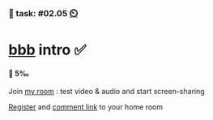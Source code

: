 ### 💪 task: #02.05 [⏲️](https://youtu.be/h1uaTOmvZbA)

# [bbb](https://bbb.ch-open.ch) intro ✅

#### 🏅 5‰

Join [my room](https://bbb.ch-open.ch/b/mar-gur-hex) : test video & audio and start screen-sharing

[Register](https://bbb.ch-open.ch/b/signup) and [comment link](https://github.com/digital-sustainability/module-eoss-hs23-sandbox/issues/9) to your home room